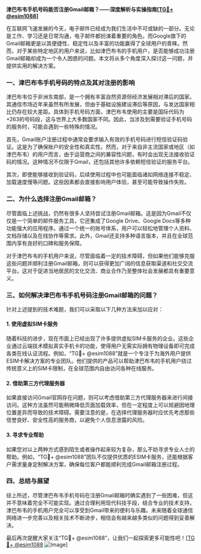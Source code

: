**津巴布韦手机号码能否注册Gmail邮箱？——深度解析与实操指南[[TG💪+ @esim1088](https://t.me/s/esim1088)]**

在互联网飞速发展的今天，电子邮件已经成为我们生活中不可或缺的一部分。无论是工作、学习还是日常沟通，电子邮件都扮演着重要的角色。而Google旗下的Gmail邮箱更是以其便捷性、稳定性以及丰富的功能赢得了全球用户的青睐。然而，对于某些特定地区的用户来说，比如津巴布韦的手机用户，是否能够成功注册Gmail邮箱却成为一个令人困惑的问题。本文将从多个角度深入探讨这一问题，并提供实用的解决方案。

### 一、津巴布韦手机号码的特点及其对注册的影响

津巴布韦位于非洲东南部，是一个拥有丰富自然资源但经济发展相对滞后的国家。其通信市场近年来虽然有所发展，但由于基础设施建设滞后等原因，与发达国家相比仍存在较大差距。具体到手机号码方面，津巴布韦使用的主要是国际代码为+263的号码段，这与世界上大多数国家不同。因此，当涉及到需要验证手机号码的服务时，可能会遇到一些特殊的情况。

首先，Gmail账户注册过程中通常会要求输入有效的手机号码进行短信验证码验证。这是为了确保账户的安全性和真实性。然而，对于来自非主流国家或地区（如津巴布韦）的用户而言，由于运营商之间的兼容性问题，有时会出现无法接收验证码的情况。这种情况不仅限于Gmail，还包括其他许多依赖短信验证的服务平台。

其次，即使能够接收到验证码，后续使用过程中也可能面临诸如网络连接不稳定、加载速度慢等问题。这些因素都会直接影响用户体验，甚至可能导致操作失败。

### 二、为什么选择注册Gmail邮箱？

尽管面临上述挑战，仍然有很多人坚持尝试注册Gmail邮箱。这是因为Gmail不仅仅是一个简单的邮件服务工具，它还集成了Google Drive、Google Docs等多种功能强大的应用程序。通过一个统一的账号体系，用户可以轻松地管理个人资料、文档存储以及在线协作等需求。此外，Gmail还支持多种语言版本，并且在全球范围内享有良好的口碑和服务保障。

对于津巴布韦的手机用户来说，尽管面临着一定的技术障碍，但如果他们能够克服这些问题并顺利注册Gmail邮箱，则可以获得更加广阔的信息获取渠道和社交交流平台。这对于促进当地居民的文化交流、商业合作乃至整体社会发展都具有重要意义。

### 三、如何解决津巴布韦手机号码注册Gmail邮箱的问题？

针对上述提到的技术难题，我们可以采取以下几种方法来加以应对：

#### 1. 使用虚拟SIM卡服务
随着科技的进步，现在市面上已经出现了许多提供虚拟SIM卡服务的企业。这些企业通过云端技术模拟真实手机卡的功能，使得用户无需实际拥有物理设备即可完成各类在线认证流程。例如，“TG💪+ @esim1088”就是一个专注于为海外用户提供ESIM卡解决方案的专业团队。他们提供的产品可以帮助津巴布韦的手机用户绕过传统意义上的SIM卡限制，在全球范围内自由访问各种在线服务。

#### 2. 借助第三方代理服务器
如果直接访问Gmail官网存在问题，则可以考虑借助第三方代理服务器来进行间接访问。这种方法虽然可能稍微降低页面加载效率，但在一定程度上可以规避因地理位置差异而导致的技术障碍。需要注意的是，在选择代理服务器时应优先考虑那些信誉良好、安全性高的服务商，以避免个人信息泄露的风险。

#### 3. 寻求专业帮助
如果您对以上两种方式感到陌生或者操作起来较为复杂，那么不妨寻求专业人士的帮助。例如，“TG💪+ @esim1088”团队不仅提供优质的ESIM卡服务，还能根据客户需求量身定制解决方案，确保每位客户都能顺利完成Gmail邮箱注册过程。

### 四、总结与展望

综上所述，尽管津巴布韦手机号码在注册Gmail邮箱时确实遇到了一些困难，但这并不意味着完全不可能实现。通过合理利用现代科技手段，结合专业的技术支持，津巴布韦的手机用户完全可以享受到Gmail带来的便利与乐趣。未来随着全球通信网络进一步完善以及相关技术不断进步，相信会有越来越多类似的问题得到妥善解决。

最后再次提醒大家关注“TG💪+ @esim1088”，让我们一起探索更多可能性吧！[[TG💪+ @esim1088](https://t.me/s/esim1088) ![Image](https://i.postimg.cc/4NQfJmqS/Snipaste-2025-05-13-00-14-12.png)]